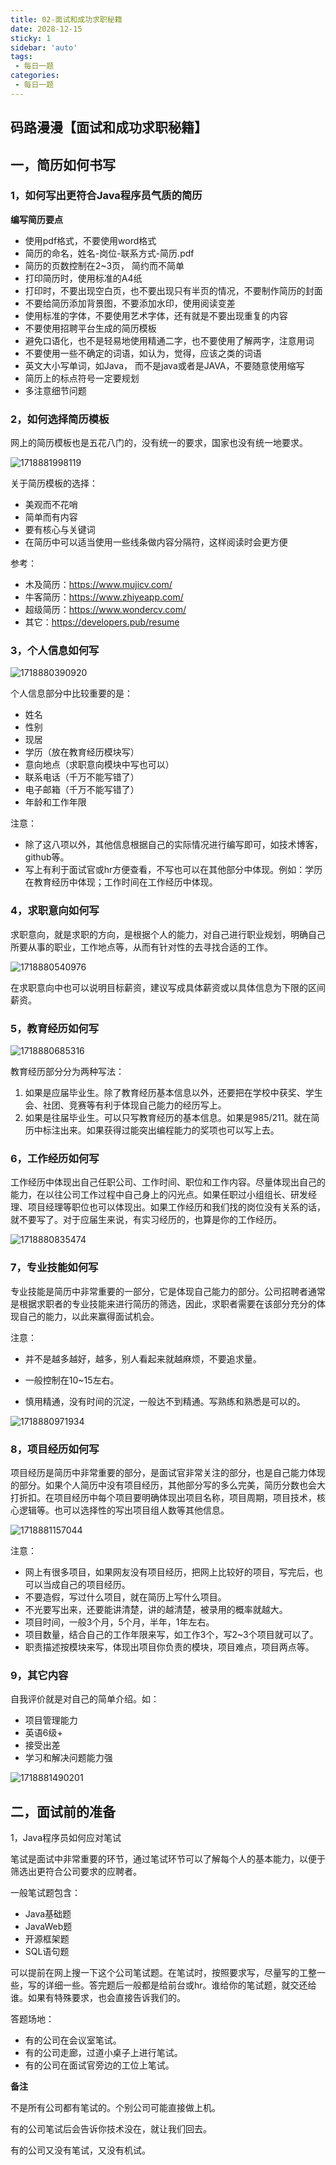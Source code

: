 ```yaml
---
title: 02-面试和成功求职秘籍
date: 2028-12-15
sticky: 1
sidebar: 'auto'
tags:
 - 每日一题
categories:
 - 每日一题
---
```




## 码路漫漫【面试和成功求职秘籍】



## 一，简历如何书写

### 1，如何写出更符合Java程序员气质的简历

**编写简历要点**

- 使用pdf格式，不要使用word格式
- 简历的命名，姓名-岗位-联系方式-简历.pdf
- 简历的页数控制在2~3页， 简约而不简单
- 打印简历时，使用标准的A4纸
- 打印时，不要出现空白页，也不要出现只有半页的情况，不要制作简历的封面
- 不要给简历添加背景图，不要添加水印，使用阅读变差
- 使用标准的字体，不要使用艺术字体，还有就是不要出现重复的内容
- 不要使用招聘平台生成的简历模板
- 避免口语化，也不是轻易地使用精通二字，也不要使用了解两字，注意用词
- 不要使用一些不确定的词语，如认为，觉得，应该之类的词语
- 英文大小写单词，如Java， 而不是java或者是JAVA，不要随意使用缩写
- 简历上的标点符号一定要规划
- 多注意细节问题



### 2，如何选择简历模板

网上的简历模板也是五花八门的，没有统一的要求，国家也没有统一地要求。

![1718881998119](./assets/1718881998119.png)

关于简历模板的选择：

- 美观而不花哨
- 简单而有内容
- 要有核心与关键词
- 在简历中可以适当使用一些线条做内容分隔符，这样阅读时会更方便



参考：

- 木及简历：https://www.mujicv.com/
- 牛客简历：https://www.zhiyeapp.com/
- 超级简历：https://www.wondercv.com/
- 其它：https://developers.pub/resume



### 3，个人信息如何写

![1718880390920](./assets/1718880390920.png)



个人信息部分中比较重要的是：

- 姓名
- 性别
- 现居
- 学历（放在教育经历模块写）
- 意向地点（求职意向模块中写也可以）
- 联系电话（千万不能写错了）
- 电子邮箱（千万不能写错了）
- 年龄和工作年限



注意：

- 除了这八项以外，其他信息根据自己的实际情况进行编写即可，如技术博客，github等。
- 写上有利于面试官或hr方便查看，不写也可以在其他部分中体现。例如：学历在教育经历中体现；工作时间在工作经历中体现。



### 4，求职意向如何写

求职意向，就是求职的方向，是根据个人的能力，对自己进行职业规划，明确自己所要从事的职业，工作地点等，从而有针对性的去寻找合适的工作。

![1718880540976](./assets/1718880540976.png)

在求职意向中也可以说明目标薪资，建议写成具体薪资或以具体信息为下限的区间薪资。





### 5，教育经历如何写

![1718880685316](./assets/1718880685316.png)

教育经历部分分为两种写法：

1. 如果是应届毕业生。除了教育经历基本信息以外，还要把在学校中获奖、学生会、社团、竞赛等有利于体现自己能力的经历写上。
2. 如果是往届毕业生。可以只写教育经历的基本信息。如果是985/211。就在简历中标注出来。如果获得过能突出编程能力的奖项也可以写上去。



### 6，工作经历如何写

工作经历中体现出自己任职公司、工作时间、职位和工作内容。尽量体现出自己的能力，在以往公司工作过程中自己身上的闪光点。如果任职过小组组长、研发经理、项目经理等职位也可以体现出。如果工作经历和我们找的岗位没有关系的话，就不要写了。对于应届生来说，有实习经历的，也算是你的工作经历。

![1718880835474](./assets/1718880835474.png)





### 7，专业技能如何写

专业技能是简历中非常重要的一部分，它是体现自己能力的部分。公司招聘者通常是根据求职者的专业技能来进行简历的筛选，因此，求职者需要在该部分充分的体现自己的能力，以此来赢得面试机会。



注意：

- 并不是越多越好，越多，别人看起来就越麻烦，不要追求量。

- 一般控制在10~15左右。

- 慎用精通，没有时间的沉淀，一般达不到精通。写熟练和熟悉是可以的。

  

![1718880971934](./assets/1718880971934.png)



### 8，项目经历如何写

项目经历是简历中非常重要的部分，是面试官非常关注的部分，也是自己能力体现的部分。如果个人简历中没有项目经历，其他部分写的多么完美，简历分数也会大打折扣。在项目经历中每个项目要明确体现出项目名称，项目周期，项目技术，核心逻辑等。也可以选择性的写出项目组人数等其他信息。

![1718881157044](./assets/1718881157044.png)



注意：

- 网上有很多项目，如果网友没有项目经历，把网上比较好的项目，写完后，也可以当成自己的项目经历。
- 不要造假，写过什么项目，就在简历上写什么项目。
- 不光要写出来，还要能讲清楚，讲的越清楚，被录用的概率就越大。
- 项目时间，一般3个月，5个月，半年，1年左右。
- 项目数量，结合自己的工作年限来写，如工作3个，写2~3个项目就可以了。
- 职责描述按模块来写，体现出项目你负责的模块，项目难点，项目两点等。



### 9，其它内容

自我评价就是对自己的简单介绍。如：

- 项目管理能力
- 英语6级+
- 接受出差
- 学习和解决问题能力强

![1718881490201](./assets/1718881490201.png)



## 二，面试前的准备





















1，Java程序员如何应对笔试



笔试是面试中非常重要的环节，通过笔试环节可以了解每个人的基本能力，以便于筛选出更符合公司要求的应聘者。

一般笔试题包含：

- Java基础题
- JavaWeb题
- 开源框架题
- SQL语句题

可以提前在网上搜一下这个公司笔试题。在笔试时，按照要求写，尽量写的工整一些，写的详细一些。答完题后一般都是给前台或hr。谁给你的笔试题，就交还给谁。如果有特殊要求，也会直接告诉我们的。

答题场地：

- 有的公司在会议室笔试。
- 有的公司走廊，过道小桌子上进行笔试。
- 有的公司在面试官旁边的工位上笔试。



**备注**

不是所有公司都有笔试的。个别公司可能直接做上机。

有的公司笔试后会告诉你技术没在，就让我们回去。

有的公司又没有笔试，又没有机试。